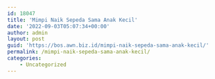 ```yaml
---
id: 18047
title: 'Mimpi Naik Sepeda Sama Anak Kecil'
date: '2022-09-03T05:07:34+00:00'
author: admin
layout: post
guid: 'https://bos.awn.biz.id/mimpi-naik-sepeda-sama-anak-kecil/'
permalink: /mimpi-naik-sepeda-sama-anak-kecil/
categories:
    - Uncategorized
---
```


